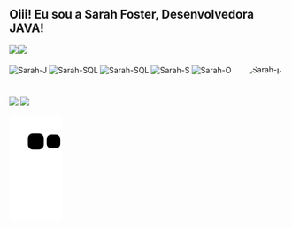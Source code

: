 ## Oiii! Eu sou a Sarah Foster, Desenvolvedora JAVA!
</div>
<img align="" height='170px' src="https://github-readme-stats.vercel.app/api?username=sarahfoster4d&show_icons=true&theme=midnight-purple&include_all_commits=true&count_private=true" /><img align="" height='170px' src="https://github-readme-stats.vercel.app/api/top-langs/?username=sarahfoster4d&hide_title=true&layout=compact&langs_count=7&theme=midnight-purple" />

<div style="display: inline_block"><br>
  <img align="center" alt="Sarah-J" height="50" width="50" src="https://cdn.jsdelivr.net/gh/devicons/devicon/icons/java/java-original-wordmark.svg">
  <img align="center" alt="Sarah-SQL" height="50" width="50" src="https://cdn.jsdelivr.net/gh/devicons/devicon/icons/mysql/mysql-original-wordmark.svg">
  <img align="center" alt="Sarah-SQL" height="50" width="50" src="https://cdn.jsdelivr.net/gh/devicons/devicon/icons/postgresql/postgresql-original-wordmark.svg">
  <img align="center" alt="Sarah-S" height="50" width="50" src="https://cdn.jsdelivr.net/gh/devicons/devicon/icons/spring/spring-original-wordmark.svg">
  <img align="center" alt="Sarah-O" height="50" width="50" src="https://cdn.jsdelivr.net/gh/devicons/devicon/icons/oracle/oracle-original.svg">
  <img align="right" alt="Sarah-pic" height="150" style="border-radius:50px;" src="https://media.discordapp.net/attachments/830284116792311820/956971695531499570/download20220305131411.png?width=498&height=498"/>
</div>

#

<div> 
  <a href = "mailto:sarahfoster4d@gmail.com"><img src="https://img.shields.io/badge/-Gmail-%23333?style=for-the-badge&logo=gmail&logoColor=white" target="_blank"></a>
  <a href="https://https://www.linkedin.com/in/sarah-foster-81013b22b" target="_blank"><img src="https://img.shields.io/badge/-LinkedIn-%230077B5?style=for-the-badge&logo=linkedin&logoColor=white" target="_blank"></a> 
  
  ![Snake animation](https://github.com/rafaballerini/rafaballerini/blob/output/github-contribution-grid-snake.svg)
  
  </div>

